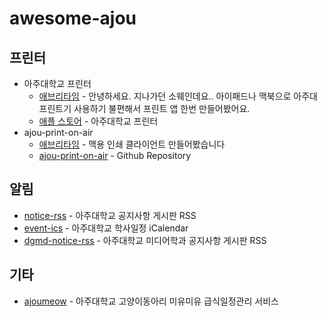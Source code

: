 # awesome-ajou

## 프린터
- 아주대학교 프린터
  - [애브리타임](https://everytime.kr/377391/v/268184368) - 안녕하세요. 지나가던 소웨인데요.. 아이패드나 맥북으로 아주대 프린트기 사용하기 불편해서 프린트 앱 한번 만들어봤어요.
  - [애플 스토어](https://apps.apple.com/kr/app/%EC%95%84%EC%A3%BC%EB%8C%80%ED%95%99%EA%B5%90-%ED%94%84%EB%A6%B0%ED%84%B0/id1644664565) - 아주대학교 프린터
- ajou-print-on-air
  - [애브리타임](https://everytime.kr/377391/v/267695567) - 맥용 인쇄 클라이언트 만들어봤습니다
  - [ajou-print-on-air](https://github.com/khskeb0513/ajou-print-on-air) - Github Repository

## 알림
- [notice-rss](https://github.com/ajou-hack/notice-rss) - 아주대학교 공지사항 게시판 RSS
- [event-ics](https://github.com/ajou-hack/event-ics) - 아주대학교 학사일정 iCalendar
- [dgmd-notice-rss](https://github.com/ajou-hack/dgmd-notice-rss) - 아주대학교 미디어학과 공지사항 게시판 RSS

## 기타
- [ajoumeow](https://github.com/luftaquila/ajoumeow) - 아주대학교 고양이동아리 미유미유 급식일정관리 서비스
